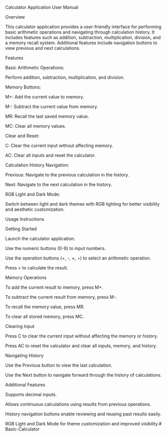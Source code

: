 Calculator Application User Manual

Overview

This calculator application provides a user-friendly interface for performing basic arithmetic operations and navigating through calculation history. It includes features such as addition, subtraction, multiplication, division, and a memory recall system. Additional features include navigation buttons to view previous and next calculations.

Features

Basic Arithmetic Operations:

Perform addition, subtraction, multiplication, and division.

Memory Buttons:

M+: Add the current value to memory.

M-: Subtract the current value from memory.

MR: Recall the last saved memory value.

MC: Clear all memory values.

Clear and Reset:

C: Clear the current input without affecting memory.

AC: Clear all inputs and reset the calculator.

Calculation History Navigation:

Previous: Navigate to the previous calculation in the history.

Next: Navigate to the next calculation in the history.

RGB Light and Dark Mode:

Switch between light and dark themes with RGB lighting for better visibility and aesthetic customization.

Usage Instructions

Getting Started

Launch the calculator application.

Use the numeric buttons (0-9) to input numbers.

Use the operation buttons (+, -, ×, ÷) to select an arithmetic operation.

Press = to calculate the result.

Memory Operations

To add the current result to memory, press M+.

To subtract the current result from memory, press M-.

To recall the memory value, press MR.

To clear all stored memory, press MC.

Clearing Input

Press C to clear the current input without affecting the memory or history.

Press AC to reset the calculator and clear all inputs, memory, and history.

Navigating History

Use the Previous button to view the last calculation.

Use the Next button to navigate forward through the history of calculations.

Additional Features

Supports decimal inputs.

Allows continuous calculations using results from previous operations.

History navigation buttons enable reviewing and reusing past results easily.

RGB Light and Dark Mode for theme customization and improved visibility.# Basic-Calculator